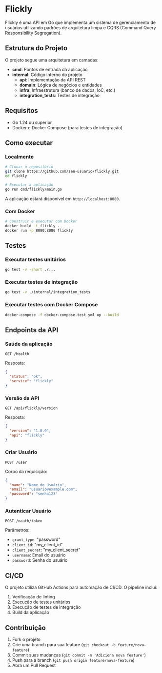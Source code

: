 # Flickly

Flickly é uma API em Go que implementa um sistema de gerenciamento de usuários utilizando padrões de arquitetura limpa e CQRS (Command Query Responsibility Segregation).

## Estrutura do Projeto

O projeto segue uma arquitetura em camadas:

- **cmd**: Pontos de entrada da aplicação
- **internal**: Código interno do projeto
  - **api**: Implementação da API REST
  - **domain**: Lógica de negócios e entidades
  - **infra**: Infraestrutura (banco de dados, IoC, etc.)
  - **integration_tests**: Testes de integração

## Requisitos

- Go 1.24 ou superior
- Docker e Docker Compose (para testes de integração)

## Como executar

### Localmente

```bash
# Clonar o repositório
git clone https://github.com/seu-usuario/flickly.git
cd flickly

# Executar a aplicação
go run cmd/flickly/main.go
```

A aplicação estará disponível em `http://localhost:8080`.

### Com Docker

```bash
# Construir e executar com Docker
docker build -t flickly .
docker run -p 8080:8080 flickly
```

## Testes

### Executar testes unitários

```bash
go test -v -short ./...
```

### Executar testes de integração

```bash
go test -v ./internal/integration_tests
```

### Executar testes com Docker Compose

```bash
docker-compose -f docker-compose.test.yml up --build
```

## Endpoints da API

### Saúde da aplicação

```
GET /health
```

Resposta:
```json
{
  "status": "ok",
  "service": "flickly"
}
```

### Versão da API

```
GET /api/flickly/version
```

Resposta:
```json
{
  "version": "1.0.0",
  "api": "flickly"
}
```

### Criar Usuário

```
POST /user
```

Corpo da requisição:
```json
{
  "name": "Nome do Usuário",
  "email": "usuario@example.com",
  "password": "senha123"
}
```

### Autenticar Usuário

```
POST /oauth/token
```

Parâmetros:
- `grant_type`: "password"
- `client_id`: "my_client_id"
- `client_secret`: "my_client_secret"
- `username`: Email do usuário
- `password`: Senha do usuário

## CI/CD

O projeto utiliza GitHub Actions para automação de CI/CD. O pipeline inclui:

1. Verificação de linting
2. Execução de testes unitários
3. Execução de testes de integração
4. Build da aplicação

## Contribuição

1. Fork o projeto
2. Crie uma branch para sua feature (`git checkout -b feature/nova-feature`)
3. Commit suas mudanças (`git commit -m 'Adiciona nova feature'`)
4. Push para a branch (`git push origin feature/nova-feature`)
5. Abra um Pull Request